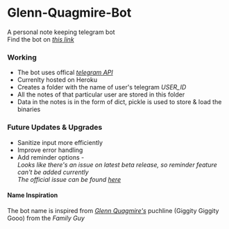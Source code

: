 # Glenn-Quagmire-Bot
A personal note keeping telegram bot <br>
Find the bot on _[this link](https://t.me/giggity_giggity_gooo)_ <br>

### Working
* The bot uses offical _[telegram API](https://github.com/python-telegram-bot/python-telegram-bot)_ <br>
* Currenlty hosted on Heroku
* Creates a folder with the name of user's telegram _USER\_ID_
* All the notes of that particular user are stored in this folder
* Data in the notes is in the form of dict, pickle is used to store & load the binaries


### Future Updates & Upgrades
* Sanitize input more efficiently <br>
* Improve error handling <br>
* Add reminder options - <br>
_Looks like there's an issue on latest beta release, so reminder feature can't be added currently <br>
The official issue can be found [here](https://github.com/python-telegram-bot/python-telegram-bot/issues/1366)_ <br>

#### Name Inspiration
The bot name is inspired from _[Glenn Quagmire's](https://en.wikipedia.org/wiki/Glenn_Quagmire)_ puchline (Giggity Giggity Gooo) from the _Family Guy_

